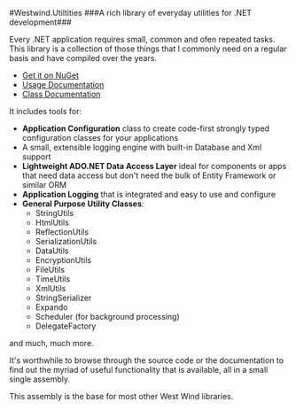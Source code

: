 #Westwind.Utiltities
###A rich library of everyday utilities for .NET development###

Every .NET application requires small, common and ofen repeated tasks.
This library is a collection of those things that I commonly need on
a regular basis and have compiled over the years.

* [Get it on NuGet](http://nuget.org/packages/Westwind.Utilities/)
* [Usage Documentation](http://west-wind.com/westwindtoolkit/docs?page=_3rg13chn1.htm)
* [Class Documentation](http://west-wind.com/westwindtoolkit/docs/_3rg13chn1.htm)

It includes tools for:

* **Application Configuration** class to create code-first strongly typed configuration classes for your applications
* A small, extensible logging engine with built-in Database and Xml support
* **Lightweight ADO.NET Data Access Layer** ideal for components or apps
  that need data access but don't need the bulk of Entity Framework or similar ORM
* **Application Logging** that is integrated and easy to use and configure
* **General Purpose Utility Classes**:
	* StringUtils
    * HtmlUtils
	* ReflectionUtils
	* SerializationUtils
	* DataUtils
	* EncryptionUtils
	* FileUtils
    * TimeUtils
    * XmlUtils    
    * StringSerializer
    * Expando
    * Scheduler (for background processing)    
    * DelegateFactory

and much, much more.

It's worthwhile to browse through the source code or the documentation
to find out the myriad of useful functionality that is available, all
in a small single assembly.

This assembly is the base for most other West Wind libraries.